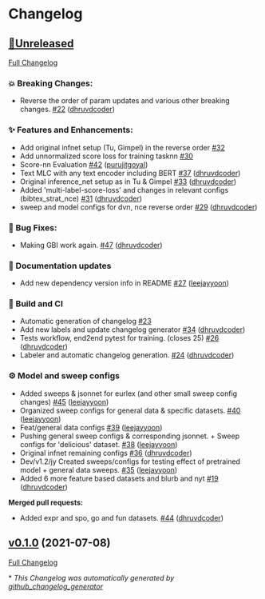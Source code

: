 # Changelog

## [🚧Unreleased](https://github.com/dhruvdcoder/structured_prediction_baselines/tree/HEAD)

[Full Changelog](https://github.com/dhruvdcoder/structured_prediction_baselines/compare/v0.1.0...HEAD)

### 💥 Breaking Changes:

- Reverse the order of param updates and various other breaking changes. [\#22](https://github.com/dhruvdcoder/structured_prediction_baselines/pull/22) ([dhruvdcoder](https://github.com/dhruvdcoder))

### ✨ Features and Enhancements:

- Add original infnet setup \(Tu, Gimpel\) in the reverse order  [\#32](https://github.com/dhruvdcoder/structured_prediction_baselines/issues/32)
- Add unnormalized score loss for training tasknn [\#30](https://github.com/dhruvdcoder/structured_prediction_baselines/issues/30)
- Score-nn Evaluation [\#42](https://github.com/dhruvdcoder/structured_prediction_baselines/pull/42) ([purujitgoyal](https://github.com/purujitgoyal))
- Text MLC with any text encoder including BERT [\#37](https://github.com/dhruvdcoder/structured_prediction_baselines/pull/37) ([dhruvdcoder](https://github.com/dhruvdcoder))
- Original inference\_net setup as in Tu & Gimpel [\#33](https://github.com/dhruvdcoder/structured_prediction_baselines/pull/33) ([dhruvdcoder](https://github.com/dhruvdcoder))
- Added 'multi-label-score-loss' and changes in relevant configs \(bibtex\_strat\_nce\) [\#31](https://github.com/dhruvdcoder/structured_prediction_baselines/pull/31) ([dhruvdcoder](https://github.com/dhruvdcoder))
- sweep and model configs for dvn, nce reverse order [\#29](https://github.com/dhruvdcoder/structured_prediction_baselines/pull/29) ([dhruvdcoder](https://github.com/dhruvdcoder))

### 🐛 Bug Fixes:

- Making GBI work again. [\#47](https://github.com/dhruvdcoder/structured_prediction_baselines/pull/47) ([dhruvdcoder](https://github.com/dhruvdcoder))

### 📖 Documentation updates

- Add new dependency version info in README [\#27](https://github.com/dhruvdcoder/structured_prediction_baselines/pull/27) ([leejayyoon](https://github.com/leejayyoon))

### 👷 Build and CI

- Automatic generation of changelog [\#23](https://github.com/dhruvdcoder/structured_prediction_baselines/issues/23)
- Add new labels and update changelog generator [\#34](https://github.com/dhruvdcoder/structured_prediction_baselines/pull/34) ([dhruvdcoder](https://github.com/dhruvdcoder))
- Tests workflow, end2end pytest for training. \(closes 25\) [\#26](https://github.com/dhruvdcoder/structured_prediction_baselines/pull/26) ([dhruvdcoder](https://github.com/dhruvdcoder))
- Labeler and automatic changelog generation. [\#24](https://github.com/dhruvdcoder/structured_prediction_baselines/pull/24) ([dhruvdcoder](https://github.com/dhruvdcoder))

### ⚙️  Model and sweep configs

- Added sweeps & jsonnet for eurlex \(and other small sweep config changes\) [\#45](https://github.com/dhruvdcoder/structured_prediction_baselines/pull/45) ([leejayyoon](https://github.com/leejayyoon))
- Organized sweep configs for general data & specific datasets. [\#40](https://github.com/dhruvdcoder/structured_prediction_baselines/pull/40) ([leejayyoon](https://github.com/leejayyoon))
- Feat/general data configs [\#39](https://github.com/dhruvdcoder/structured_prediction_baselines/pull/39) ([leejayyoon](https://github.com/leejayyoon))
- Pushing general sweep configs & corresponding jsonnet. + Sweep configs for 'delicious' dataset. [\#38](https://github.com/dhruvdcoder/structured_prediction_baselines/pull/38) ([leejayyoon](https://github.com/leejayyoon))
- Original infnet remaining configs [\#36](https://github.com/dhruvdcoder/structured_prediction_baselines/pull/36) ([dhruvdcoder](https://github.com/dhruvdcoder))
- Dev/v1.2/jy  Created sweeps/configs for testing effect of pretrained model + general data sweeps.  [\#35](https://github.com/dhruvdcoder/structured_prediction_baselines/pull/35) ([leejayyoon](https://github.com/leejayyoon))
- Added 6 more feature based datasets and blurb and nyt [\#19](https://github.com/dhruvdcoder/structured_prediction_baselines/pull/19) ([dhruvdcoder](https://github.com/dhruvdcoder))

**Merged pull requests:**

- Added expr and spo, go and fun datasets. [\#44](https://github.com/dhruvdcoder/structured_prediction_baselines/pull/44) ([dhruvdcoder](https://github.com/dhruvdcoder))

## [v0.1.0](https://github.com/dhruvdcoder/structured_prediction_baselines/tree/v0.1.0) (2021-07-08)

[Full Changelog](https://github.com/dhruvdcoder/structured_prediction_baselines/compare/ef23891a32a0dcc7b9ca02a8c11e008cbe412dbb...v0.1.0)



\* *This Changelog was automatically generated by [github_changelog_generator](https://github.com/github-changelog-generator/github-changelog-generator)*
